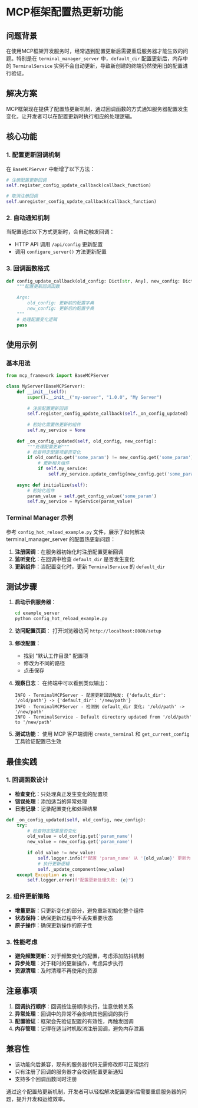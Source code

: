 # MCP框架配置热更新功能

## 问题背景

在使用MCP框架开发服务时，经常遇到配置更新后需要重启服务器才能生效的问题。特别是在 `terminal_manager_server` 中，`default_dir` 配置更新后，内存中的 `TerminalService` 实例不会自动更新，导致新创建的终端仍然使用旧的配置进行验证。

## 解决方案

MCP框架现在提供了配置热更新机制，通过回调函数的方式通知服务器配置发生变化，让开发者可以在配置更新时执行相应的处理逻辑。

## 核心功能

### 1. 配置更新回调机制

在 `BaseMCPServer` 中新增了以下方法：

```python
# 注册配置更新回调
self.register_config_update_callback(callback_function)

# 取消注册回调
self.unregister_config_update_callback(callback_function)
```

### 2. 自动通知机制

当配置通过以下方式更新时，会自动触发回调：
- HTTP API 调用 `/api/config` 更新配置
- 调用 `configure_server()` 方法更新配置

### 3. 回调函数格式

```python
def config_update_callback(old_config: Dict[str, Any], new_config: Dict[str, Any]):
    """配置更新回调函数
    
    Args:
        old_config: 更新前的配置字典
        new_config: 更新后的配置字典
    """
    # 处理配置变化逻辑
    pass
```

## 使用示例

### 基本用法

```python
from mcp_framework import BaseMCPServer

class MyServer(BaseMCPServer):
    def __init__(self):
        super().__init__("my-server", "1.0.0", "My Server")
        
        # 注册配置更新回调
        self.register_config_update_callback(self._on_config_updated)
        
        # 初始化需要热更新的组件
        self.my_service = None
    
    def _on_config_updated(self, old_config, new_config):
        """处理配置更新"""
        # 检查特定配置项是否变化
        if old_config.get('some_param') != new_config.get('some_param'):
            # 更新相关组件
            if self.my_service:
                self.my_service.update_config(new_config.get('some_param'))
    
    async def initialize(self):
        # 初始化组件
        param_value = self.get_config_value('some_param')
        self.my_service = MyService(param_value)
```

### Terminal Manager 示例

参考 `config_hot_reload_example.py` 文件，展示了如何解决 terminal_manager_server 的配置热更新问题：

1. **注册回调**：在服务器初始化时注册配置更新回调
2. **监听变化**：在回调中检查 `default_dir` 是否发生变化
3. **更新组件**：当配置变化时，更新 `TerminalService` 的 `default_dir`

## 测试步骤

1. **启动示例服务器**：
   ```bash
   cd example_server
   python config_hot_reload_example.py
   ```

2. **访问配置页面**：
   打开浏览器访问 `http://localhost:8080/setup`

3. **修改配置**：
   - 找到 "默认工作目录" 配置项
   - 修改为不同的路径
   - 点击保存

4. **观察日志**：
   在终端中可以看到类似输出：
   ```
   INFO - TerminalMCPServer - 配置更新回调触发: {'default_dir': '/old/path'} -> {'default_dir': '/new/path'}
   INFO - TerminalMCPServer - 检测到 default_dir 变化: '/old/path' -> '/new/path'
   INFO - TerminalService - Default directory updated from '/old/path' to '/new/path'
   ```

5. **测试功能**：
   使用 MCP 客户端调用 `create_terminal` 和 `get_current_config` 工具验证配置已生效

## 最佳实践

### 1. 回调函数设计

- **检查变化**：只处理真正发生变化的配置项
- **错误处理**：添加适当的异常处理
- **日志记录**：记录配置变化和处理结果

```python
def _on_config_updated(self, old_config, new_config):
    try:
        # 检查特定配置是否变化
        old_value = old_config.get('param_name')
        new_value = new_config.get('param_name')
        
        if old_value != new_value:
            self.logger.info(f"配置 'param_name' 从 '{old_value}' 更新为 '{new_value}'")
            # 执行更新逻辑
            self._update_component(new_value)
    except Exception as e:
        self.logger.error(f"配置更新处理失败: {e}")
```

### 2. 组件更新策略

- **增量更新**：只更新变化的部分，避免重新初始化整个组件
- **状态保持**：确保更新过程中不丢失重要状态
- **原子操作**：确保更新操作的原子性

### 3. 性能考虑

- **避免频繁更新**：对于频繁变化的配置，考虑添加防抖机制
- **异步处理**：对于耗时的更新操作，考虑异步执行
- **资源清理**：及时清理不再使用的资源

## 注意事项

1. **回调执行顺序**：回调按注册顺序执行，注意依赖关系
2. **异常处理**：回调中的异常不会影响其他回调的执行
3. **配置验证**：框架会先验证配置的有效性，再触发回调
4. **内存管理**：记得在适当时机取消注册回调，避免内存泄漏

## 兼容性

- 该功能向后兼容，现有的服务器代码无需修改即可正常运行
- 只有注册了回调的服务器才会收到配置更新通知
- 支持多个回调函数同时注册

通过这个配置热更新机制，开发者可以轻松解决配置更新后需要重启服务器的问题，提升开发和运维效率。